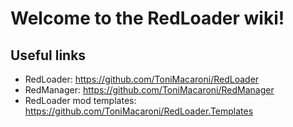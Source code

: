 # Welcome to the RedLoader wiki!
## Useful links
- RedLoader: https://github.com/ToniMacaroni/RedLoader
- RedManager: https://github.com/ToniMacaroni/RedManager
- RedLoader mod templates: https://github.com/ToniMacaroni/RedLoader.Templates